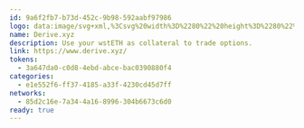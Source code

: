 ```yaml
---
id: 9a6f2fb7-b73d-452c-9b98-592aabf97986
logo: data:image/svg+xml,%3Csvg%20width%3D%2280%22%20height%3D%2280%22%20viewBox%3D%220%200%2080%2080%22%20fill%3D%22none%22%20xmlns%3D%22http%3A%2F%2Fwww.w3.org%2F2000%2Fsvg%22%3E%0A%3Cg%20opacity%3D%220.4%22%20filter%3D%22url(%23filter0_f_1219_4127)%22%3E%0A%3Cpath%20d%3D%22M57.8393%2041.0078L41.5155%2016.399C41.4356%2016.2795%2041.2505%2016.3298%2041.242%2016.4723C41.2042%2017.095%2040.6763%2020.4201%2036.9156%2020.4201C33.8636%2020.4201%2032.4565%2019.8729%2029.3121%2019.8729C28.2247%2019.8729%2026.9311%2020.4872%2026.2518%2021.5144L24.9688%2023.4495L37.25%2041.9596H42.0539C43.4716%2041.9596%2044.7946%2042.6682%2045.5748%2043.8465L48.509%2048.2701H58.4997V43.184C58.4997%2042.4124%2058.2704%2041.6556%2057.8414%2041.0099L57.8393%2041.0078ZM44.4433%2030.4666C42.4704%2029.6699%2040.9328%2026.1834%2040.9328%2026.1834C44.9166%2026.1834%2047.6045%2030.9152%2047.6045%2030.9152C47.6045%2030.9152%2046.4162%2031.2632%2044.4433%2030.4666Z%22%20fill%3D%22url(%23paint0_linear_1219_4127)%22%2F%3E%0A%3Cpath%20d%3D%22M43.0487%2057.6682H25.0653C23.7738%2057.6703%2022.5682%2057.0223%2021.8553%2055.9443L14.1982%2044.3613C13.2673%2042.954%2013.2673%2041.1253%2014.1982%2039.718L22.715%2026.8494L22.7192%2026.8452L43.0466%2057.6662L43.0487%2057.6682Z%22%20fill%3D%22url(%23paint1_linear_1219_4127)%22%2F%3E%0A%3C%2Fg%3E%0A%3Cpath%20d%3D%22M61.8393%2044.0078L45.5155%2019.399C45.4356%2019.2795%2045.2505%2019.3298%2045.242%2019.4723C45.2042%2020.095%2044.6763%2023.4201%2040.9156%2023.4201C37.8636%2023.4201%2036.4565%2022.8729%2033.3121%2022.8729C32.2247%2022.8729%2030.9311%2023.4872%2030.2518%2024.5144L28.9688%2026.4495L41.25%2044.9596H46.0539C47.4716%2044.9596%2048.7946%2045.6682%2049.5748%2046.8465L52.509%2051.2701H62.4997V46.184C62.4997%2045.4124%2062.2704%2044.6556%2061.8414%2044.0099L61.8393%2044.0078ZM48.4433%2033.4666C46.4704%2032.6699%2044.9328%2029.1834%2044.9328%2029.1834C48.9166%2029.1834%2051.6045%2033.9152%2051.6045%2033.9152C51.6045%2033.9152%2050.4162%2034.2632%2048.4433%2033.4666Z%22%20fill%3D%22url(%23paint2_linear_1219_4127)%22%2F%3E%0A%3Cpath%20d%3D%22M47.0487%2060.6682H29.0653C27.7738%2060.6703%2026.5682%2060.0223%2025.8553%2058.9443L18.1982%2047.3613C17.2673%2045.954%2017.2673%2044.1253%2018.1982%2042.718L26.715%2029.8494L26.7192%2029.8452L47.0466%2060.6662L47.0487%2060.6682Z%22%20fill%3D%22url(%23paint3_linear_1219_4127)%22%2F%3E%0A%3Cdefs%3E%0A%3Cfilter%20id%3D%22filter0_f_1219_4127%22%20x%3D%221.5%22%20y%3D%224.33203%22%20width%3D%2268.9995%22%20height%3D%2265.3362%22%20filterUnits%3D%22userSpaceOnUse%22%20color-interpolation-filters%3D%22sRGB%22%3E%0A%3CfeFlood%20flood-opacity%3D%220%22%20result%3D%22BackgroundImageFix%22%2F%3E%0A%3CfeBlend%20mode%3D%22normal%22%20in%3D%22SourceGraphic%22%20in2%3D%22BackgroundImageFix%22%20result%3D%22shape%22%2F%3E%0A%3CfeGaussianBlur%20stdDeviation%3D%226%22%20result%3D%22effect1_foregroundBlur_1219_4127%22%2F%3E%0A%3C%2Ffilter%3E%0A%3ClinearGradient%20id%3D%22paint0_linear_1219_4127%22%20x1%3D%2241.7342%22%20y1%3D%2216.332%22%20x2%3D%2241.7342%22%20y2%3D%2248.2701%22%20gradientUnits%3D%22userSpaceOnUse%22%3E%0A%3Cstop%20stop-color%3D%22%23F63E58%22%2F%3E%0A%3Cstop%20offset%3D%221%22%20stop-color%3D%22%23FCB124%22%2F%3E%0A%3C%2FlinearGradient%3E%0A%3ClinearGradient%20id%3D%22paint1_linear_1219_4127%22%20x1%3D%2228.2743%22%20y1%3D%2226.8452%22%20x2%3D%2228.2743%22%20y2%3D%2257.6682%22%20gradientUnits%3D%22userSpaceOnUse%22%3E%0A%3Cstop%20stop-color%3D%22%23F63E58%22%2F%3E%0A%3Cstop%20offset%3D%221%22%20stop-color%3D%22%23FCB124%22%2F%3E%0A%3C%2FlinearGradient%3E%0A%3ClinearGradient%20id%3D%22paint2_linear_1219_4127%22%20x1%3D%2245.7342%22%20y1%3D%2219.332%22%20x2%3D%2245.7342%22%20y2%3D%2251.2701%22%20gradientUnits%3D%22userSpaceOnUse%22%3E%0A%3Cstop%20stop-color%3D%22%23F63E58%22%2F%3E%0A%3Cstop%20offset%3D%221%22%20stop-color%3D%22%23FCB124%22%2F%3E%0A%3C%2FlinearGradient%3E%0A%3ClinearGradient%20id%3D%22paint3_linear_1219_4127%22%20x1%3D%2232.2743%22%20y1%3D%2229.8452%22%20x2%3D%2232.2743%22%20y2%3D%2260.6682%22%20gradientUnits%3D%22userSpaceOnUse%22%3E%0A%3Cstop%20stop-color%3D%22%23F63E58%22%2F%3E%0A%3Cstop%20offset%3D%221%22%20stop-color%3D%22%23FCB124%22%2F%3E%0A%3C%2FlinearGradient%3E%0A%3C%2Fdefs%3E%0A%3C%2Fsvg%3E%0A
name: Derive.xyz
description: Use your wstETH as collateral to trade options.
link: https://www.derive.xyz/
tokens:
  - 3a647da0-c0d8-4ebd-abce-bac0390880f4
categories:
  - e1e552f6-ff37-4185-a33f-4230cd45d7ff
networks:
  - 85d2c16e-7a34-4a16-8996-304b6673c6d0
ready: true
---
```

